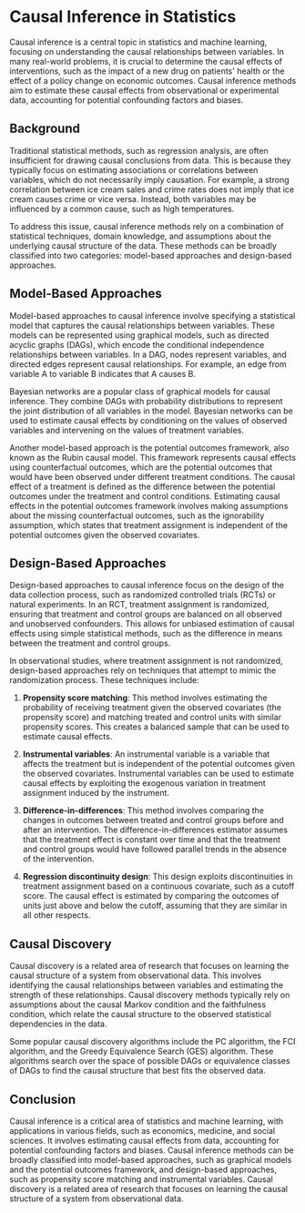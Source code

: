 # Causal Inference in Statistics

Causal inference is a central topic in statistics and machine learning, focusing on understanding the causal relationships between variables. In many real-world problems, it is crucial to determine the causal effects of interventions, such as the impact of a new drug on patients' health or the effect of a policy change on economic outcomes. Causal inference methods aim to estimate these causal effects from observational or experimental data, accounting for potential confounding factors and biases.

## Background

Traditional statistical methods, such as regression analysis, are often insufficient for drawing causal conclusions from data. This is because they typically focus on estimating associations or correlations between variables, which do not necessarily imply causation. For example, a strong correlation between ice cream sales and crime rates does not imply that ice cream causes crime or vice versa. Instead, both variables may be influenced by a common cause, such as high temperatures.

To address this issue, causal inference methods rely on a combination of statistical techniques, domain knowledge, and assumptions about the underlying causal structure of the data. These methods can be broadly classified into two categories: model-based approaches and design-based approaches.

## Model-Based Approaches

Model-based approaches to causal inference involve specifying a statistical model that captures the causal relationships between variables. These models can be represented using graphical models, such as directed acyclic graphs (DAGs), which encode the conditional independence relationships between variables. In a DAG, nodes represent variables, and directed edges represent causal relationships. For example, an edge from variable A to variable B indicates that A causes B.

Bayesian networks are a popular class of graphical models for causal inference. They combine DAGs with probability distributions to represent the joint distribution of all variables in the model. Bayesian networks can be used to estimate causal effects by conditioning on the values of observed variables and intervening on the values of treatment variables.

Another model-based approach is the potential outcomes framework, also known as the Rubin causal model. This framework represents causal effects using counterfactual outcomes, which are the potential outcomes that would have been observed under different treatment conditions. The causal effect of a treatment is defined as the difference between the potential outcomes under the treatment and control conditions. Estimating causal effects in the potential outcomes framework involves making assumptions about the missing counterfactual outcomes, such as the ignorability assumption, which states that treatment assignment is independent of the potential outcomes given the observed covariates.

## Design-Based Approaches

Design-based approaches to causal inference focus on the design of the data collection process, such as randomized controlled trials (RCTs) or natural experiments. In an RCT, treatment assignment is randomized, ensuring that treatment and control groups are balanced on all observed and unobserved confounders. This allows for unbiased estimation of causal effects using simple statistical methods, such as the difference in means between the treatment and control groups.

In observational studies, where treatment assignment is not randomized, design-based approaches rely on techniques that attempt to mimic the randomization process. These techniques include:

1. **Propensity score matching**: This method involves estimating the probability of receiving treatment given the observed covariates (the propensity score) and matching treated and control units with similar propensity scores. This creates a balanced sample that can be used to estimate causal effects.

2. **Instrumental variables**: An instrumental variable is a variable that affects the treatment but is independent of the potential outcomes given the observed covariates. Instrumental variables can be used to estimate causal effects by exploiting the exogenous variation in treatment assignment induced by the instrument.

3. **Difference-in-differences**: This method involves comparing the changes in outcomes between treated and control groups before and after an intervention. The difference-in-differences estimator assumes that the treatment effect is constant over time and that the treatment and control groups would have followed parallel trends in the absence of the intervention.

4. **Regression discontinuity design**: This design exploits discontinuities in treatment assignment based on a continuous covariate, such as a cutoff score. The causal effect is estimated by comparing the outcomes of units just above and below the cutoff, assuming that they are similar in all other respects.

## Causal Discovery

Causal discovery is a related area of research that focuses on learning the causal structure of a system from observational data. This involves identifying the causal relationships between variables and estimating the strength of these relationships. Causal discovery methods typically rely on assumptions about the causal Markov condition and the faithfulness condition, which relate the causal structure to the observed statistical dependencies in the data.

Some popular causal discovery algorithms include the PC algorithm, the FCI algorithm, and the Greedy Equivalence Search (GES) algorithm. These algorithms search over the space of possible DAGs or equivalence classes of DAGs to find the causal structure that best fits the observed data.

## Conclusion

Causal inference is a critical area of statistics and machine learning, with applications in various fields, such as economics, medicine, and social sciences. It involves estimating causal effects from data, accounting for potential confounding factors and biases. Causal inference methods can be broadly classified into model-based approaches, such as graphical models and the potential outcomes framework, and design-based approaches, such as propensity score matching and instrumental variables. Causal discovery is a related area of research that focuses on learning the causal structure of a system from observational data.
